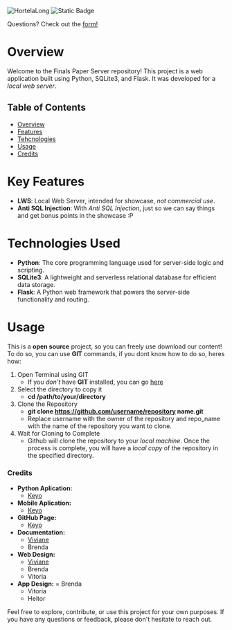 ![HortelaLong](https://github.com/HortelaFinalPaper/Hortela-Server/assets/124541297/e6528b94-aa6d-4222-841c-f7f18a844820)
![Static Badge](https://img.shields.io/badge/Version-1.1.2-white?labelColor=%23fff&color=%235aa02c)

Questions? Check out the [form!](https://docs.google.com/forms/d/e/1FAIpQLSe7E4BD5KrTsHNDCq1aUhnUfxtI9J1ATuiD2UITPPdPbDUxwA/viewform)

# Overview
Welcome to the Finals Paper Server repository! This project is a web application built using Python, SQLite3, and Flask. It was developed for a *local web server*.

## Table of Contents
- [Overview](#overview)
- [Features](#key-features)
- [Tehcnologies](#technologies-used)
- [Usage](#usage)
- [Credits](#credits)

# Key Features
- **LWS**: Local Web Server, intended for showcase, *not commercial use*.
- **Anti SQL Injection**: With *Anti SQL Injection*, just so we can say things and get bonus points in the showcase :P

# Technologies Used
- **Python**: The core programming language used for server-side logic and scripting.
- **SQLite3**: A lightweight and serverless relational database for efficient data storage.
- **Flask**: A Python web framework that powers the server-side functionality and routing.


# Usage
This is a **open source** project, so you can freely use download our content!
To do so, you can use **GIT** commands, if you dont know how to do so, heres how:

1. Open Terminal using GIT
   - If you *don't* have **GIT** installed, you can go [here](https://git-scm.com/downloads)
2. Select the directory to copy it
   - **cd /path/to/your/directory**
3. Clone the Repository
   - **git clone https://github.com/username/repository name.git**
   - Replace username with the owner of the repository and repo_name with the name of the repository you want to clone.
4. Wait for Cloning to Complete
   - Github will clone the repository to your *local machine*. Once the process is complete, you will have a *local copy* of the repository in the specified directory.

### Credits
- **Python Aplication:**
  - [Keyo](https://github.com/Keyozito)
- **Mobile Aplication:**
  - [Keyo](https://github.com/Keyozito)
- **GitHub Page:**
  - [Keyo](https://github.com/Keyozito)
- **Documentation:**
  - [Viviane](https://github.com/venusisnow)
  - Brenda
- **Web Design:**
  - [Viviane](https://github.com/venusisnow)
  - Brenda
  - Vitoria
- **App Design:**
  = Brenda
  - Vitoria
  - Heitor

Feel free to explore, contribute, or use this project for your own purposes. If you have any questions or feedback, please don't hesitate to reach out.
